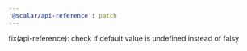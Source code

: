 ```yaml
---
'@scalar/api-reference': patch
---
```


fix(api-reference): check if default value is undefined instead of falsy
